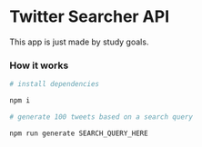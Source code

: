 # Twitter Searcher API

This app is just made by study goals.

### How it works

```bash
# install dependencies

npm i

# generate 100 tweets based on a search query

npm run generate SEARCH_QUERY_HERE
```
